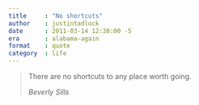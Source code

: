 ```yaml
---
title     : "No shortcuts"
author    : justintadlock
date      : 2011-03-14 12:38:00 -5
era       : alabama-again
format    : quote
category  : life
---
```


> There are no shortcuts to any place worth going.
>
> <cite>Beverly Sills</cite>
